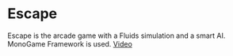 Escape
======

Escape is the arcade game with a Fluids simulation and a smart AI. 
MonoGame Framework is used.
[Video](https://www.youtube.com/watch?v=qcqqkTYDUX8)
